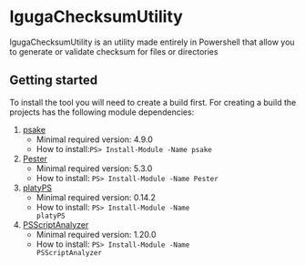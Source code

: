 # IgugaChecksumUtility

IgugaChecksumUtility is an utility made entirely in Powershell that allow you to generate or validate checksum for files or directories

## Getting started

To install the tool you will need to create a build first.
For creating a build the projects has the following module dependencies:

1. [psake](https://github.com/psake/psake)
    - Minimal required version: 4.9.0
    - How to install:<code>PS> Install-Module -Name psake</code>
2. [Pester](https://github.com/pester)
    - Minimal required version: 5.3.0
    - How to install: <code>PS> Install-Module -Name Pester</code>
3. [platyPS](https://github.com/PowerShell/platyPS)
    - Minimal required version: 0.14.2
    - How to install: <code>PS> Install-Module -Name platyPS</code>
4. [PSScriptAnalyzer](https://github.com/PowerShell/PSScriptAnalyzer)
    - Minimal required version: 1.20.0
    - How to install: <code>PS> Install-Module -Name PSScriptAnalyzer</code>
